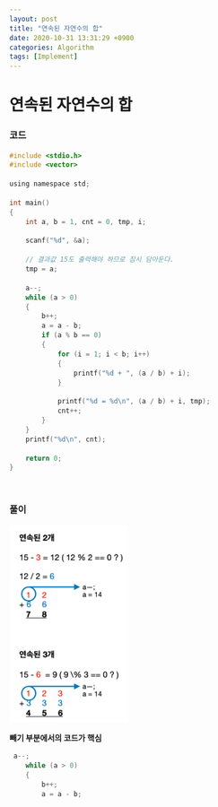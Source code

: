 ```yaml
---
layout: post
title: "연속된 자연수의 합"
date: 2020-10-31 13:31:29 +0900
categories: Algorithm
tags: [Implement]
---
```


# 연속된 자연수의 합

### 코드

```c
#include <stdio.h>
#include <vector>

using namespace std;

int main()
{
    int a, b = 1, cnt = 0, tmp, i;

    scanf("%d", &a);

    // 결과값 15도 출력해야 하므로 잠시 담아둔다.
    tmp = a;

    a--;
    while (a > 0)
    {
        b++;
        a = a - b;
        if (a % b == 0)
        {
            for (i = 1; i < b; i++)
            {
                printf("%d + ", (a / b) + i);
            }

            printf("%d = %d\n", (a / b) + i, tmp);
            cnt++;
        }
    }
    printf("%d\n", cnt);

    return 0;
}
```

<br/>

### 풀이

<img src="/assets/images/41.png" style="zoom:45%;"  />

<br/>

**빼기 부분에서의 코드가 핵심**

```c
 a--;
    while (a > 0)
    {
        b++;
        a = a - b;
```
